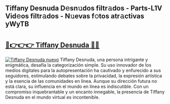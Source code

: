 ## Tiffany Desnuda D𝚎sn𝚞dos filtr𝚊dos - Parts-L1V Vid𝚎os filtr𝚊dos - N𝚞evas f𝚘tos atr𝚊ctivas yWyTB

# <h2><a href="http://mb0aai.tromn.icu/?c=Tiffany+Desnuda">🔗👉👉👉 Tiffany Desnuda 🔗🔗</a></h2>

[![Tiffany Desnuda nuevo](https://i.imgur.com/pEAQMta.gif)](http://mb0aai.tromn.icu/?c=Tiffany+Desnuda)
Tiffany Desnuda, una persona intrigante y enigmática, desafía la categorización simple. Su uso innovador de los medios digitales para la autopresentación ha cautivado y enfurecido a sus seguidores, estimulando debates sobre la privacidad, la expresión artística y la esencia de las comunidades en línea. Aunque su dirección futura no está clara, su influencia en el mundo en línea es indiscutible. Con un compromiso inquebrantable y un encanto innegable, la presencia de Tiffany Desnuda en el mundo virtual es incontenible.
